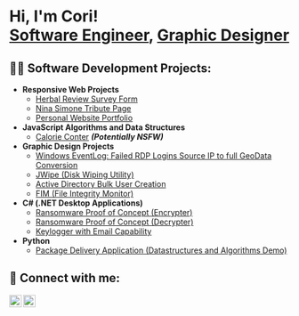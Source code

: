 <h1>Hi, I'm Cori! <br/><a href="https://github.com/Corihue">Software Engineer</a>, <a href="https://www.linkedin.com/in/corilyn/">Graphic Designer</a></h1>

<h2>👨‍💻 Software Development Projects:</h2>

- <b>Responsive Web Projects</b>
  - [Herbal Review Survey Form](https://github.com/Corihue/Herbal-Survey-FreeCodeCamp)
  - [Nina Simone Tribute Page](https://github.com/Corihue/Nina-Simone-tribute)
  - [Personal Website Portfolio](https://github.com/Corihue/Personal-portfolio-webpage)
- <b>JavaScript Algorithms and Data Structures</b>
  - [Calorie Conter](https://github.com/Corihue/Calorie-counter) <b><i>(Potentially NSFW)</b></i>
- <b>Graphic Design Projects</b>
  - [Windows EventLog: Failed RDP Logins Source IP to full GeoData Conversion](https://github.com/joshmadakor1/Sentinel-Lab)
  - [JWipe (Disk Wiping Utility)](https://github.com/joshmadakor1/Jwipe.PowerShell)
  - [Active Directory Bulk User Creation](https://github.com/joshmadakor1/AD_PS)
  - [FIM (File Integrity Monitor)](https://github.com/joshmadakor1/PowerShell-Integrity-FIM)
- <b>C# (.NET Desktop Applications)</b>
  - [Ransomware Proof of Concept (Encrypter)](https://github.com/joshmadakor1/EncrypterPOC)
  - [Ransomware Proof of Concept (Decrypter)](https://github.com/joshmadakor1/DecrypterPOC)
  - [Keylogger with Email Capability](https://github.com/joshmadakor1/Key-Logger-With-Email)
- <b>Python</b>
  - [Package Delivery Application (Datastructures and Algorithms Demo)](https://github.com/joshmadakor1/Package-Delivery-Pathfinding-Algorithm)


<h2> 🤳 Connect with me:</h2>

[<img align="left" alt="JoshMadakor | LinkedIn" width="22px" src="https://cdn.jsdelivr.net/npm/simple-icons@v3/icons/linkedin.svg" />][linkedin]
[<img align="left" alt="JoshMadakor | Instagram" width="22px" src="https://cdn.jsdelivr.net/npm/simple-icons@v3/icons/instagram.svg" />][instagram]

[instagram]: https://www.instagram.com/joshmadakor/
[linkedin]: https://linkedin.com/in/joshmadakor

<!--


